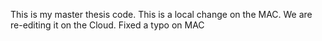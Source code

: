 This is my master thesis code.
This is a local  change on the MAC. We are re-editing it on the Cloud. Fixed a  typo on MAC
